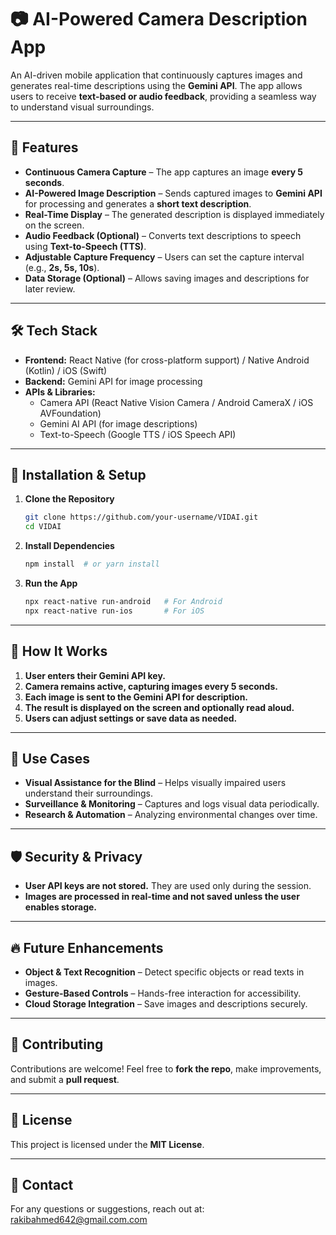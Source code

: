# 📷 AI-Powered Camera Description App

An AI-driven mobile application that continuously captures images and generates real-time descriptions using the **Gemini API**. The app allows users to receive **text-based or audio feedback**, providing a seamless way to understand visual surroundings.

---

## 🚀 Features

- **Continuous Camera Capture** – The app captures an image **every 5 seconds**.
- **AI-Powered Image Description** – Sends captured images to **Gemini API** for processing and generates a **short text description**.
- **Real-Time Display** – The generated description is displayed immediately on the screen.
- **Audio Feedback (Optional)** – Converts text descriptions to speech using **Text-to-Speech (TTS)**.
- **Adjustable Capture Frequency** – Users can set the capture interval (e.g., **2s, 5s, 10s**).
- **Data Storage (Optional)** – Allows saving images and descriptions for later review.

---

## 🛠️ Tech Stack

- **Frontend:** React Native (for cross-platform support) / Native Android (Kotlin) / iOS (Swift)
- **Backend:** Gemini API for image processing
- **APIs & Libraries:**
  - Camera API (React Native Vision Camera / Android CameraX / iOS AVFoundation)
  - Gemini AI API (for image descriptions)
  - Text-to-Speech (Google TTS / iOS Speech API)

---

## 📲 Installation & Setup

1. **Clone the Repository**
   ```sh
   git clone https://github.com/your-username/VIDAI.git
   cd VIDAI
   ```

2. **Install Dependencies**
   ```sh
   npm install  # or yarn install
   ``` 

3. **Run the App**
   ```sh
   npx react-native run-android   # For Android
   npx react-native run-ios       # For iOS
   ```

---

## 📸 How It Works

1. **User enters their Gemini API key.**
2. **Camera remains active, capturing images every 5 seconds.**
3. **Each image is sent to the Gemini API for description.**
4. **The result is displayed on the screen and optionally read aloud.**
5. **Users can adjust settings or save data as needed.**

---

## 📌 Use Cases

- **Visual Assistance for the Blind** – Helps visually impaired users understand their surroundings.
- **Surveillance & Monitoring** – Captures and logs visual data periodically.
- **Research & Automation** – Analyzing environmental changes over time.

---

## 🛡️ Security & Privacy
- **User API keys are not stored.** They are used only during the session.
- **Images are processed in real-time and not saved unless the user enables storage.**

---

## 🔥 Future Enhancements
- **Object & Text Recognition** – Detect specific objects or read texts in images.
- **Gesture-Based Controls** – Hands-free interaction for accessibility.
- **Cloud Storage Integration** – Save images and descriptions securely.

---

## 🤝 Contributing

Contributions are welcome! Feel free to **fork the repo**, make improvements, and submit a **pull request**.

---

## 📜 License

This project is licensed under the **MIT License**.

---

## 📧 Contact

For any questions or suggestions, reach out at: rakibahmed642@gmail.com.com
